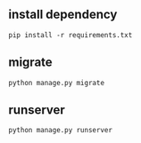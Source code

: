 ## install dependency
```
pip install -r requirements.txt
```


## migrate
```
python manage.py migrate
```

## runserver
```
python manage.py runserver
```
